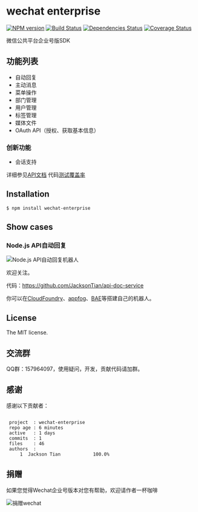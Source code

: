 wechat enterprise
=====================

[![NPM version](https://badge.fury.io/js/wechat-enterprise.png)](http://badge.fury.io/js/wechat-enterprise)
[![Build Status](https://travis-ci.org/node-webot/wechat-enterprise.png?branch=master)](https://travis-ci.org/node-webot/wechat-enterprise)
[![Dependencies Status](https://david-dm.org/node-webot/wechat-enterprise.png)](https://david-dm.org/node-webot/wechat-enterprise)
[![Coverage Status](https://coveralls.io/repos/node-webot/wechat-enterprise/badge.png)](https://coveralls.io/r/node-webot/wechat-enterprise)

微信公共平台企业号版SDK

## 功能列表
- 自动回复
- 主动消息
- 菜单操作
- 部门管理
- 用户管理
- 标签管理
- 媒体文件
- OAuth API（授权、获取基本信息）

### 创新功能
- 会话支持

详细参见[API文档](http://node-webot.github.io/wechat-enterprise/api.html) 代码[测试覆盖率](http://node-webot.github.io/wechat-enterprise/coverage/index.html)

## Installation

```sh
$ npm install wechat-enterprise
```

## Show cases
### Node.js API自动回复

![Node.js API自动回复机器人](http://nodeapi.diveintonode.org/assets/qrcode.jpg)

欢迎关注。

代码：<https://github.com/JacksonTian/api-doc-service>

你可以在[CloudFoundry](http://www.cloudfoundry.com/)、[appfog](https://www.appfog.com/)、[BAE](http://developer.baidu.com/wiki/index.php?title=docs/cplat/rt/node.js)等搭建自己的机器人。

## License
The MIT license.

## 交流群
QQ群：157964097，使用疑问，开发，贡献代码请加群。

## 感谢
感谢以下贡献者：

```

 project  : wechat-enterprise
 repo age : 6 minutes
 active   : 1 days
 commits  : 1
 files    : 46
 authors  :
     1  Jackson Tian            100.0%

```

## 捐赠
如果您觉得Wechat企业号版本对您有帮助，欢迎请作者一杯咖啡

![捐赠wechat](https://cloud.githubusercontent.com/assets/327019/2941591/2b9e5e58-d9a7-11e3-9e80-c25aba0a48a1.png)

